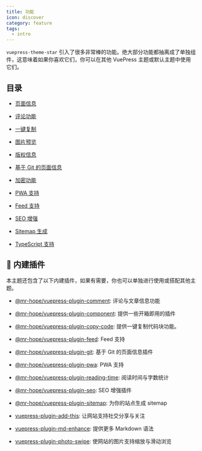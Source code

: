```yaml
---
title: 功能
icon: discover
category: feature
tags:
  - intro
---
```


`vuepress-theme-star` 引入了很多非常棒的功能。绝大部分功能都抽离成了单独组件，这意味着如果你喜欢它们，你可以在其他 VuePress 主题或默认主题中使用它们。

## 目录

- [页面信息](page-info.md)

- [评论功能](comment.md)

- [一键复制](copy-code.md)

- [图片预览](photo-swipe.md)

- [版权信息](copyright.md)

- [基于 Git 的页面信息](git.md)

- [加密功能](encrypt.md)

- [PWA 支持](pwa.md)

- [Feed 支持](feed.md)

- [SEO 增强](seo.md)

- [Sitemap 生成](sitemap.md)

- [TypeScript 支持](typescript.md)

## 🧩 内建插件

本主题还包含了以下内建插件，如果有需要，你也可以单独进行使用或搭配其他主题。

- [@mr-hope/vuepress-plugin-comment][comment]: 评论与文章信息功能

- [@mr-hope/vuepress-plugin-component][component]: 提供一些开箱即用的插件

- [@mr-hope/vuepress-plugin-copy-code][copy-code]: 提供一键复制代码块功能。

- [@mr-hope/vuepress-plugin-feed][feed]: Feed 支持

- [@mr-hope/vuepress-plugin-git][git]: 基于 Git 的页面信息插件

- [@mr-hope/vuepress-plugin-pwa][pwa]: PWA 支持

- [@mr-hope/vuepress-plugin-reading-time][reading-time]: 阅读时间与字数统计

- [@mr-hope/vuepress-plugin-seo][seo]: SEO 增强插件

- [@mr-hope/vuepress-plugin-sitemap][sitemap]: 为你的站点生成 sitemap

- [vuepress-plugin-add-this][add-this]: 让网站支持社交分享与关注

- [vuepress-plugin-md-enhance][md-enhance]: 提供更多 Markdown 语法

- [vuepress-plugin-photo-swipe][photo-swipe]: 使网站的图片支持缩放与滑动浏览

[add-this]: https://vuepress-theme-star.github.io/add-this/zh/

[comment]: https://vuepress-theme-star.github.io/comment/zh/

[component]: https://github.com/vuepress-theme-star/vuepress-theme-star/blob/v1/packages/components/readme.md#使用

[copy-code]: https://vuepress-theme-star.github.io/copy-code/zh/

[feed]: https://vuepress-theme-star.github.io/feed/zh/

[git]: https://vuepress-theme-star.github.io/git/zh/

[md-enhance]: https://vuepress-theme-star.github.io/md-enhance/zh/

[photo-swipe]: https://vuepress-theme-star.github.io/photo-swipe/zh/

[pwa]: https://vuepress-theme-star.github.io/pwa/zh/

[reading-time]: https://vuepress-theme-star.github.io/reading-time/zh/

[seo]: https://vuepress-theme-star.github.io/seo/zh/

[sitemap]: https://vuepress-theme-star.github.io/sitemap/zh/
